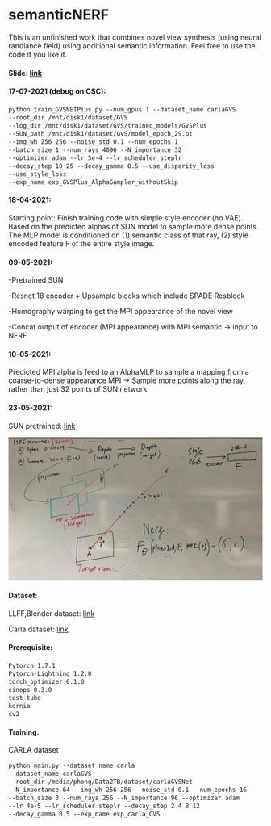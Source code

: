# semanticNERF
This is an unfinished work that combines novel view synthesis (using neural randiance field) using additional semantic information. Feel free to use the code if you like it.

#### Slide: [link](https://docs.google.com/presentation/d/1j3yNFRC8Yd_XPg7eKPdrRCBsmp2IfE-_BMG9QVAh7EY/edit?usp=sharing)

#### 17-07-2021 (debug on CSC):
```
python train_GVSNETPlus.py --num_gpus 1 --dataset_name carlaGVS 
--root_dir /mnt/disk1/dataset/GVS 
--log_dir /mnt/disk1/dataset/GVS/trained_models/GVSPlus 
--SUN_path /mnt/disk1/dataset/GVS/model_epoch_29.pt 
--img_wh 256 256 --noise_std 0.1 --num_epochs 1 
--batch_size 1 --num_rays 4096 --N_importance 32 
--optimizer adam --lr 5e-4 --lr_scheduler steplr 
--decay_step 10 25 --decay_gamma 0.5 --use_disparity_loss  
--use_style_loss
--exp_name exp_GVSPlus_AlphaSampler_withoutSkip 
```

#### 18-04-2021:
Starting point: Finish training code with simple style encoder (no VAE). Based on the predicted alphas of SUN model to 
sample more dense points. The MLP model is conditioned on (1) semantic class of that ray, (2) style encoded feature F of the entire style image.
#### 09-05-2021:
-Pretrained SUN

-Resnet 18 encoder + Upsample blocks which include SPADE Resblock

-Homography warping to get the MPI appearance of the novel view

-Concat output of encoder (MPI appearance) with MPI semantic 
-> input to NERF

#### 10-05-2021:
Predicted MPI alpha is feed to an AlphaMLP to sample a mapping from a coarse-to-dense appearance MPI
-> Sample more points along the ray, rather than just 32 points of SUN network

#### 23-05-2021:
SUN pretrained: [link](https://drive.google.com/drive/folders/177SAIUCnefXgaOLgVCIONAZNX5WgEXv_)

![](/images/GVS_NERF.jpg "Ideas")

#### Dataset:
LLFF,Blender dataset: [link](https://drive.google.com/drive/folders/128yBriW1IG_3NJ5Rp7APSTZsJqdJdfc1)

Carla dataset: [link](https://drive.google.com/file/d/1f7zPW9U3BOOb9aZMg5YOiL_r5MFNIq2f/view)

#### Prerequisite:
```
Pytorch 1.7.1
Pytorch-Lightning 1.2.0
torch_optimizer 0.1.0 
einops 0.3.0
test-tube
kornia
cv2
```

#### Training:

CARLA dataset
```
python main.py --dataset_name carla
--dataset_name carlaGVS 
--root_dir /media/phong/Data2TB/dataset/carlaGVSNet 
--N_importance 64 --img_wh 256 256 --noise_std 0.1 --num_epochs 16 
--batch_size 3 --num_rays 256 --N_importance 96 --optimizer adam 
--lr 4e-5 --lr_scheduler steplr --decay_step 2 4 8 12 
--decay_gamma 0.5 --exp_name exp_carla_GVS
```
